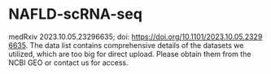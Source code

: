 # NAFLD-scRNA-seq
medRxiv 2023.10.05.23296635; doi: https://doi.org/10.1101/2023.10.05.23296635.
The data list contains comprehensive details of the datasets we utilized, which are too big for direct upload. Please obtain them from the NCBI GEO or contact us for access.
